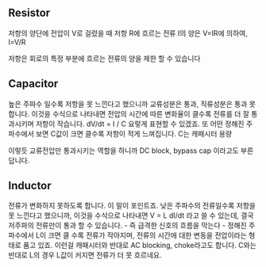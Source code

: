 ## Resistor

저항의 양단에 전압이 V로 걸렸을 때 저항 R에 흐르는 전류 I의 양은 V=IR에 의하여, I=V/R

저항은 회로의 특정 부분에 흐르는 전류의 양을 제한 할 수 있습니다

## Capacitor

높은 주파수 일수록 저항을 못 느낀다고 했으니까 교류성분은 통과, 직류성분은 통과 못합니다. 이것을 수식으로 나타내면 전압의 시간에 따른 변화율이 클수록 전류를 더 잘 통과시키며 저항이 작습니다. dV/dt = I / C 요렇게 표현할 수 있겠죠. 또 어떤 정해진 주파수에서 보면 C값이 크면 클수록 저항이 적게 느껴집니다.  C는 캐패시터 용량

이렇듯 교류전압만 통과시키는 역할을 하니까 DC block, bypass cap 이라고도 부른답니다.

## Inductor

전류가 변화하지 못하도록 합니다. 이 말이 포인트죠.  낮은 주파수의 전류일수록 저항을 못 느낀다고 했으니까, 이것을 수식으로 나타내면 V = L dI/dt 라고 쓸 수 있는데, 결국 저주파의 전류만이 통과 할 수 있습니다. - 즉 급격한 신호의 흐름을 막는다 - 정해진 주파수에서 L이 크면 클 수록 전류가 작아지며, 전류의 시간에 대한 변동을 전압이라는 형태로 품고 있죠. 이런걸 캐패시터와 반대로 AC blocking, choke라고도 합니다. C와는 반대로 L의 경우 L값이 커지면 전류가 더 못 흐르네요.